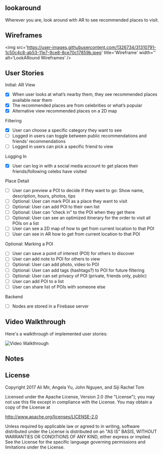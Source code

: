 ## lookaround

Wherever you are, look around with AR to see recommended places to visit.

## Wireframes

<img src='https://user-images.githubusercontent.com/1326734/31310791-1c50c4c8-ab53-11e7-9ce8-8ce70c17859b.jpeg' title='Wireframe' width='' alt=‘LookARound Wireframes’ />

## User Stories

Initial: AR View
- [x] When user looks at what’s nearby them, they see recommended places available near them
- [x] The recommended places are from celebrities or what’s popular
- [x] Alternative view recommended places on a 2D map

Filtering
- [x] User can choose a specific category they want to see
- [ ] Logged in users can toggle between public recommendations and friends’ recommendations
- [ ] Logged in users can pick a specific friend to view

Logging In
- [x] User can log in with a social media account to get places their friends/following celebs have visited

Place Detail
- [ ] User can preview a POI to decide if they want to go: Show name, description, hours, photos, tips
- [ ] Optional: User can mark POI as a place they want to visit
- [ ] Optional: User can add POI to their own list
- [ ] Optional: User can “check in” to the POI when they get there
- [ ] Optional: User can see an optimized itinerary for the order to visit all POIs on a list
- [ ] User can see a 2D map of how to get from current location to that POI
- [ ] User can see in AR how to get from current location to that POI

Optional: Marking a POI
- [ ] User can save a point of interest (POI) for others to discover
- [ ] User can add note to POI for others to view
- [ ] Optional: User can add photo, video to POI
- [ ] Optional: User can add tags (hashtags?) to POI for future filtering
- [ ] Optional: User can set privacy of POI (private, friends only, public)
- [ ] User can add POI to a list
- [ ] User can share list of POIs with someone else

Backend
- [ ] Nodes are stored in a Firebase server


## Video Walkthrough

Here's a walkthrough of implemented user stories:

<img src='https://youtu.be/bs_l4wPPPl0' title='Video Walkthrough' width='' alt='Video Walkthrough' />

## Notes


## License
  Copyright 2017 Ali Mir, Angela Yu, John Nguyen, and Siji Rachel Tom

  Licensed under the Apache License, Version 2.0 (the "License");
  you may not use this file except in compliance with the License.
  You may obtain a copy of the License at

  http://www.apache.org/licenses/LICENSE-2.0

  Unless required by applicable law or agreed to in writing, software
  distributed under the License is distributed on an "AS IS" BASIS,
  WITHOUT WARRANTIES OR CONDITIONS OF ANY KIND, either express or implied.
  See the License for the specific language governing permissions and
  limitations under the License.

